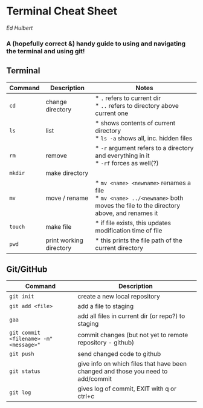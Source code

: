 # Terminal Cheat Sheet

*Ed Hulbert*

### A (hopefully correct &) handy guide to using and navigating the terminal and using git!

## Terminal

| Command | Description | Notes |
| ---------------- | ---------------- | ---------- |
| `cd` | change directory | * `.` refers to current dir<br>* `..` refers to directory above current one|
| `ls` | list  | * shows contents of current directory <br>* `ls -a` shows all, inc. hidden files |
| `rm` | remove | * `-r` argument refers to a directory and everything in it <br> * `-rf` forces as well(?)|
| `mkdir` | make directory | |
| `mv` | move / rename | * `mv <name> <newname>` renames a file <br> * `mv <name> ../<newname>` both moves the file to the directory above, and renames it|
| `touch` | make file | * if file exists, this updates modification time of file |
| `pwd` | print working directory | * this prints the file path of the current directory |

## Git/GitHub

| Command | Description | 
| ------------------- | ---------------- | 
| `git init` | create a new local repository |  
| `git add <file>` | add a file to staging |  
| `gaa` | add all files in current dir (or repo?) to staging | 
| `git commit <filename> -m"<message>"` | commit changes (but not yet to remote repository - github)| 
| `git push` | send changed code to github | 
| `git status` | give info on which files that have been changed and those you need to add/commit | 
| `git log` | gives log of commit, EXIT with q or ctrl+c | 

